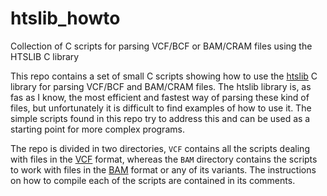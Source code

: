 # htslib_howto
Collection of C scripts for parsing VCF/BCF or BAM/CRAM files using the HTSLIB C library

This repo contains a set of small C scripts showing how to use the [htslib](https://github.com/samtools/htslib) C library for parsing VCF/BCF and BAM/CRAM files. The htslib library is, as fas as I know, the most efficient and fastest way of parsing these kind of files, but unfortunately it is difficult to find examples of how to use it. The simple scripts found in this repo try to address this and can be used as a starting point for more complex programs.


The repo is divided in two directories, `VCF` contains all the scripts dealing with files in the [VCF](https://samtools.github.io/hts-specs/VCFv4.2.pdf) format, whereas the `BAM` directory contains the scripts to work with files in the [BAM](https://samtools.github.io/hts-specs/SAMv1.pdf) format or any of its variants. The instructions on how to compile each of the scripts are contained in its comments.
